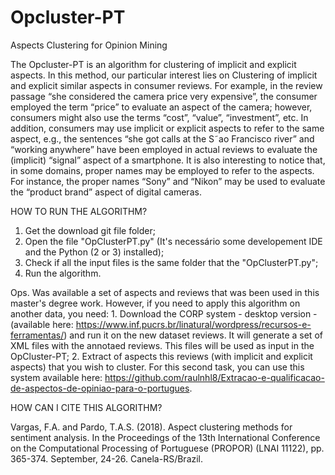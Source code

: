 # Opcluster-PT
Aspects Clustering for Opinion Mining 

The Opcluster-PT is an algorithm for clustering of implicit and explicit aspects. In this method, our particular interest lies on Clustering of implicit and explicit similar aspects in consumer reviews. For example, in the review passage “she considered the camera price very expensive”, the consumer employed the term “price” to evaluate an aspect of the camera; however, consumers might also use the terms “cost”, “value”, “investment”, etc. In addition, consumers may use implicit or explicit aspects to refer to the same aspect, e.g., the sentences “she got calls at the S˜ao Francisco river” and “working anywhere” have been employed in actual reviews to evaluate the (implicit) “signal” aspect of a smartphone. It is also interesting to notice that, in some domains, proper names may be employed to refer to the aspects. For instance, the proper names “Sony” and “Nikon” may be used to evaluate the “product brand” aspect of digital cameras.

HOW TO RUN THE ALGORITHM?

1. Get the download git file folder;
2. Open the file "OpClusterPT.py" (It's necessário some developement IDE and the Python (2 or 3)  installed);
3. Check if all the input files is the same folder that the "OpClusterPT.py";
4. Run the algorithm.

Ops. Was available a set of aspects and reviews that was been used in this master's degree work. However, if you need to apply this algorithm on another data, you need: 1. Download the CORP system - desktop version - (available here: https://www.inf.pucrs.br/linatural/wordpress/recursos-e-ferramentas/) and run it on the new dataset reviews. It will generate a set of XML files with the annotaed reviews. This files will be used as input in the OpCluster-PT; 2. Extract of aspects this reviews (with implicit and explicit aspects) that you wish to cluster. For this second task, you can use this system available here: https://github.com/raulnhl8/Extracao-e-qualificacao-de-aspectos-de-opiniao-para-o-portugues.


HOW CAN I CITE THIS ALGORITHM?

Vargas, F.A. and Pardo, T.A.S. (2018). Aspect clustering methods for sentiment analysis. In the Proceedings of the 13th International Conference on the Computational Processing of Portuguese (PROPOR) (LNAI 11122), pp. 365-374. September, 24-26. Canela-RS/Brazil. 



